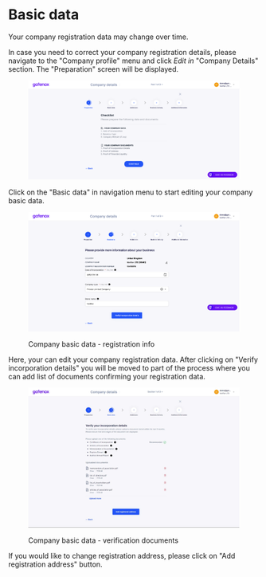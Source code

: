 # Basic data

Your company registration data may change over time.

In case you need to correct your company registration details, please navigate to the "Company profile" menu and click _Edit in_ "Company Details" section. The "Preparation" screen will be displayed.

<figure><img src="../../../docs/Images/preparation.png" alt=""><figcaption></figcaption></figure>

Click on the "Basic data" in navigation menu to start editing your company basic data.

<figure><img src="../../../docs/Images/basic_data.png" alt=""><figcaption><p>Company basic data - registration info </p></figcaption></figure>

Here, your can edit your company registration data. After clicking on "Verify incorporation details" you will be moved to part of the process where you can add list of documents confirming your registration data.



<figure><img src="../../../.gitbook/assets/image.png" alt=""><figcaption><p>Company basic data - verification documents</p></figcaption></figure>

If you would like to change registration address, please click on "Add registration address" button.
